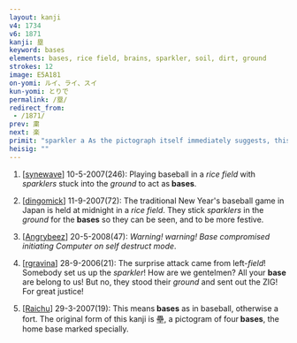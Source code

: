 ```yaml
---
layout: kanji
v4: 1734
v6: 1871
kanji: 塁
keyword: bases
elements: bases, rice field, brains, sparkler, soil, dirt, ground
strokes: 12
image: E5A181
on-yomi: ルイ、ライ、スイ
kun-yomi: とりで
permalink: /塁/
redirect_from:
 - /1871/
prev: 粛
next: 楽
primit: "sparkler a As the pictograph itself immediately suggests, this element depicts spreading out or scattering from a focal point. To capture this meaning, we choose the image of a sparkler. It will often have another primitive put at its center point. [4]"
heisig: ""
---
```


1) [<a href="http://kanji.koohii.com/profile/synewave">synewave</a>] 10-5-2007(246): Playing baseball in a <em>rice field</em> with <em>sparklers</em> stuck into the <em>ground</em> to act as<strong> bases</strong>.

2) [<a href="http://kanji.koohii.com/profile/dingomick">dingomick</a>] 11-9-2007(72): The traditional New Year&#039;s baseball game in Japan is held at midnight in a <em>rice field</em>. They stick <em>sparklers</em> in the <em>ground</em> for the <strong>bases</strong> so they can be seen, and to be more festive.

3) [<a href="http://kanji.koohii.com/profile/Angrybeez">Angrybeez</a>] 20-5-2008(47): <em>Warning! warning! Base compromised initiating Computer on self destruct mode</em>.

4) [<a href="http://kanji.koohii.com/profile/rgravina">rgravina</a>] 28-9-2006(21): The surprise attack came from left-<em>field</em>! Somebody set us up the <em>sparkler</em>! How are we gentelmen? All your <strong>base</strong> are belong to us! But no, they stood their <em>ground</em> and sent out the ZIG! For great justice!

5) [<a href="http://kanji.koohii.com/profile/Raichu">Raichu</a>] 29-3-2007(19): This means<strong> bases</strong> as in baseball, otherwise a fort. The original form of this kanji is 壘, a pictogram of four<strong> bases</strong>, the home base marked specially.

